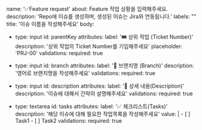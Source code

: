 name: '✅Feature request'
about: Feature 작업 상황을 입력해주세요.
description: 'Repo에 이슈를 생성하며, 생성된 이슈는 Jira와 연동됩니다.'
labels: ""
title: '이슈 이름을 작성해주세요'
body:
  - type: input
    id: parentKey
    attributes:
      label: '🎟️ 상위 작업 (Ticket Number)'
      description: '상위 작업의 Ticket Number를 기입해주세요'
      placeholder: 'PRJ-00'
    validations:
      required: true

  - type: input
    id: branch
    attributes:
      label: '🌳 브랜치명 (Branch)'
      description: '영어로 브랜치명을 작성해주세요'
    validations:
      required: true
      
  - type: input
    id: description
    attributes:
      label: '📝 상세 내용(Description)'
      description: '이슈에 대해서 간략히 설명해주세요'
    validations:
      required: true

  - type: textarea
    id: tasks
    attributes:
      label: '✅ 체크리스트(Tasks)'
      description: '해당 이슈에 대해 필요한 작업목록을 작성해주세요'
      value: |
        - [ ] Task1
        - [ ] Task2
    validations:
      required: true
